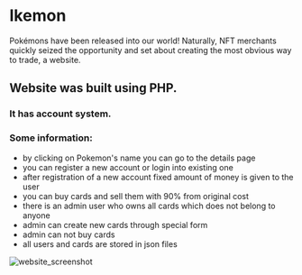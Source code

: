 # Ikemon
Pokémons have been released into our world! Naturally, NFT merchants quickly seized the opportunity and set about creating the most obvious way to trade, a website.
## Website was built using PHP.
### It has account system.
### Some information:
* by clicking on Pokemon's name you can go to the details page
* you can register a new account or login into existing one
* after registration of a new account fixed amount of money is given to the user
* you can buy cards and sell them with 90% from original cost
* there is an admin user who owns all cards which does not belong to anyone
* admin can create new cards through special form
* admin can not buy cards
* all users and cards are stored in json files

![website_screenshot](./website_screenshot.png)